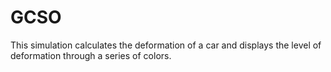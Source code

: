 # GCSO
This simulation calculates the deformation of a car and displays the level of deformation through a series of colors.
